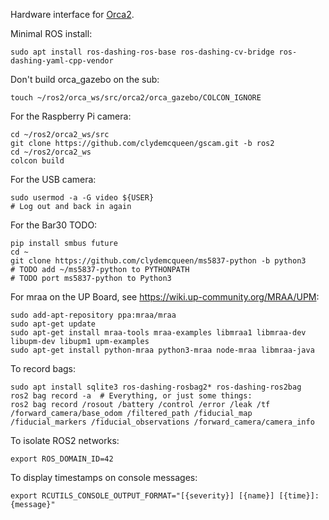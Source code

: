 Hardware interface for [Orca2](https://github.com/clydemcqueen/orca2).

Minimal ROS install:
~~~
sudo apt install ros-dashing-ros-base ros-dashing-cv-bridge ros-dashing-yaml-cpp-vendor
~~~

Don't build orca_gazebo on the sub:
~~~
touch ~/ros2/orca_ws/src/orca2/orca_gazebo/COLCON_IGNORE
~~~

For the Raspberry Pi camera:
~~~
cd ~/ros2/orca2_ws/src
git clone https://github.com/clydemcqueen/gscam.git -b ros2
cd ~/ros2/orca2_ws
colcon build
~~~

For the USB camera:
~~~
sudo usermod -a -G video ${USER}
# Log out and back in again
~~~

For the Bar30 TODO:
~~~
pip install smbus future
cd ~
git clone https://github.com/clydemcqueen/ms5837-python -b python3
# TODO add ~/ms5837-python to PYTHONPATH
# TODO port ms5837-python to Python3
~~~

For mraa on the UP Board, see https://wiki.up-community.org/MRAA/UPM:
~~~
sudo add-apt-repository ppa:mraa/mraa
sudo apt-get update
sudo apt-get install mraa-tools mraa-examples libmraa1 libmraa-dev libupm-dev libupm1 upm-examples
sudo apt-get install python-mraa python3-mraa node-mraa libmraa-java
~~~

To record bags:
~~~
sudo apt install sqlite3 ros-dashing-rosbag2* ros-dashing-ros2bag
ros2 bag record -a  # Everything, or just some things:
ros2 bag record /rosout /battery /control /error /leak /tf /forward_camera/base_odom /filtered_path /fiducial_map /fiducial_markers /fiducial_observations /forward_camera/camera_info
~~~

To isolate ROS2 networks:
~~~
export ROS_DOMAIN_ID=42
~~~

To display timestamps on console messages:
~~~
export RCUTILS_CONSOLE_OUTPUT_FORMAT="[{severity}] [{name}] [{time}]: {message}"
~~~